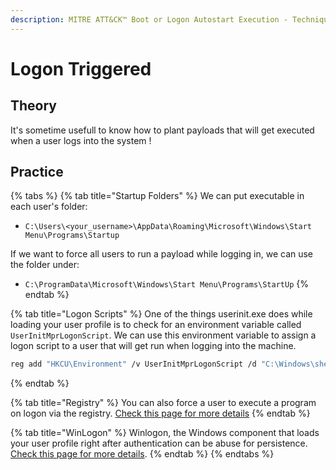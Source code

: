 ```yaml
---
description: MITRE ATT&CK™ Boot or Logon Autostart Execution - Technique T1547
---
```


# Logon Triggered

## Theory

It's sometime usefull to know how to plant payloads that will get executed when a user logs into the system !

## Practice

{% tabs %}
{% tab title="Startup Folders" %}
We can put executable in each user's folder:

* `C:\Users\<your_username>\AppData\Roaming\Microsoft\Windows\Start Menu\Programs\Startup`

If we want to force all users to run a payload while logging in, we can use the folder under:

* `C:\ProgramData\Microsoft\Windows\Start Menu\Programs\StartUp`
{% endtab %}

{% tab title="Logon Scripts" %}
One of the things userinit.exe does while loading your user profile is to check for an environment variable called `UserInitMprLogonScript`. We can use this environment variable to assign a logon script to a user that will get run when logging into the machine.

```bash
reg add "HKCU\Environment" /v UserInitMprLogonScript /d "C:\Windows\shell.exe" /f
```
{% endtab %}

{% tab title="Registry" %}
You can also force a user to execute a program on logon via the registry. [Check this page for more details](run-keys.md)
{% endtab %}

{% tab title="WinLogon" %}
Winlogon, the Windows component that loads your user profile right after authentication can be abuse for persistence. [Check this page for more details](winlogon.md).
{% endtab %}
{% endtabs %}

